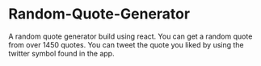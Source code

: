 # Random-Quote-Generator

A random quote generator build using react. You can get a random quote from over 1450 quotes. You can tweet the quote you liked by using the twitter symbol found in the app.
